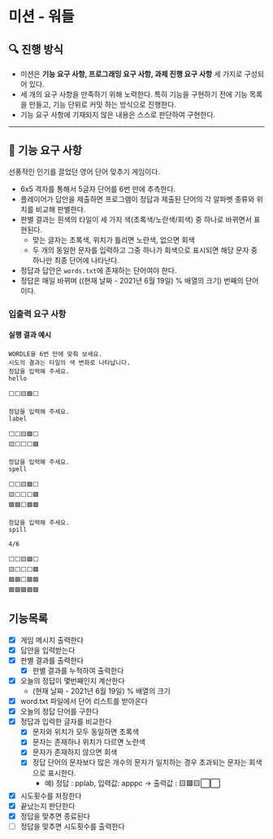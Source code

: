 # 미션 - 워들

## 🔍 진행 방식

- 미션은 **기능 요구 사항, 프로그래밍 요구 사항, 과제 진행 요구 사항** 세 가지로 구성되어 있다.
- 세 개의 요구 사항을 만족하기 위해 노력한다. 특히 기능을 구현하기 전에 기능 목록을 만들고, 기능 단위로 커밋 하는 방식으로 진행한다.
- 기능 요구 사항에 기재되지 않은 내용은 스스로 판단하여 구현한다.

---

## 🚀 기능 요구 사항

선풍적인 인기를 끌었던 영어 단어 맞추기 게임이다.

- 6x5 격자를 통해서 5글자 단어를 6번 만에 추측한다.
- 플레이어가 답안을 제출하면 프로그램이 정답과 제출된 단어의 각 알파벳 종류와 위치를 비교해 판별한다.
- 판별 결과는 흰색의 타일이 세 가지 색(초록색/노란색/회색) 중 하나로 바뀌면서 표현된다.
    - 맞는 글자는 초록색, 위치가 틀리면 노란색, 없으면 회색
    - 두 개의 동일한 문자를 입력하고 그중 하나가 회색으로 표시되면 해당 문자 중 하나만 최종 단어에 나타난다.
- 정답과 답안은 `words.txt`에 존재하는 단어여야 한다.
- 정답은 매일 바뀌며 ((현재 날짜 - 2021년 6월 19일) % 배열의 크기) 번째의 단어이다.

### 입출력 요구 사항

#### 실행 결과 예시

```
WORDLE을 6번 만에 맞춰 보세요.
시도의 결과는 타일의 색 변화로 나타납니다.
정답을 입력해 주세요.
hello

⬜⬜🟨🟩⬜

정답을 입력해 주세요.
label

⬜⬜🟨🟩⬜
🟨⬜⬜⬜🟩

정답을 입력해 주세요.
spell

⬜⬜🟨🟩⬜
🟨⬜⬜⬜🟩
🟩🟩⬜🟩🟩

정답을 입력해 주세요.
spill

4/6

⬜⬜🟨🟩⬜
🟨⬜⬜⬜🟩
🟩🟩⬜🟩🟩
🟩🟩🟩🟩🟩
```

## 기능목록

- [x] 게임 메시지 출력한다
- [x] 답안을 입력받는다
- [x] 판별 결과를 출력한다
    - [x] 판별 결과를 누적하여 출력한다

- [x] 오늘의 정답이 몇번째인지 계산한다
    - (현재 날짜 - 2021년 6월 19일) % 배열의 크기
- [x] word.txt 파일에서 단어 리스트를 받아온다
- [x] 오늘의 정답 단어를 구한다
- [x] 정답과 입력한 글자를 비교한다
    - [x] 문자와 위치가 모두 동일하면 초록색
    - [x] 문자는 존재하나 위치가 다르면 노란색
    - [x] 문자가 존재하지 않으면 회색
    - [x] 정답 단어의 문자보다 많은 개수의 문자가 일치하는 경우 초과되는 문자는 회색으로 표시한다.
        - 예)  정답 : pplab, 입력값: apppc -> 출력값 : 🟨🟩🟨⬜⬜

- [x] 시도횟수를 저장한다
- [x] 끝났는지 판단한다
- [x] 정답을 맞추면 종료된다
- [ ] 정답을 맞추면 시도횟수를 출력한다
